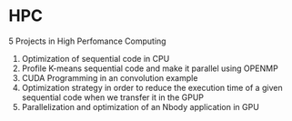 # HPC

5 Projects in High Perfomance Computing
  1. Optimization of sequential code in CPU
  2. Profile K-means sequential code and make it parallel using OPENMP
  3. CUDA Programming in an convolution example
  4. Optimization strategy in order to reduce the execution time of a given sequential code when we transfer it in the GPUP
  5. Parallelization and optimization of an Nbody application in GPU
     
